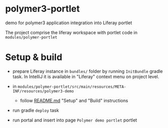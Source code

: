 # polymer3-portlet
demo for polymer3 application integration into Liferay portlet

The project comprise the liferay workspace with portlet code in `modules/polymer-portlet`

# Setup & build

* prepare Liferay instance in `bundles/` folder by running `InitBundle` gradle task. 
In IntelliJ it is available in "Liferay" context menu on project level.

*  in `modules/polymer-portlet/src/main/resources/META-INF/resources/polymer3-demo` 
    * follow [README.md](modules/polymer-portlet/src/main/resources/META-INF/resources/polymer3-demo) "Setup" and "Build" instructions 
* run gradle `deploy` task
* run portal and insert into page `Polymer demo portlet` portlet
